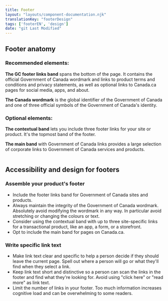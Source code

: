 ```yaml
---
title: Footer
layout: "layouts/component-documentation.njk"
translationKey: "footerDesign"
tags: ['footerEN', 'design']
date: "git Last Modified"
---
```


## Footer anatomy

### Recommended elements:

**The GC footer links band** spans the bottom of the page. It contains the official Government of Canada wordmark and links to product terms and conditions and privacy statements, as well as optional links to Canada.ca pages for social media, apps, and about.

**The Canada wordmark** is the global identifier of the Government of Canada and one of three official symbols of the Government of Canada's identity.

### Optional elements:

**The contextual band** lets you include three footer links for your site or product. It's the topmost band of the footer.

**The main band** with Government of Canada links provides a large selection of corporate links to Government of Canada services and products.

<img class="b-sm b-gray p-400" src="/images/en/anatomy/gcds-footer-anatomy.svg" alt=""/>

## Accessibility and design for footers

### Assemble your product's footer

- Include the footer links band for Government of Canada sites and products.
- Always maintain the integrity of the Government of Canada wordmark. Absolutely avoid modifying the wordmark in any way. In particular avoid stretching or changing the colours or text.
- Consider using the contextual band with up to three site-specific links for a transactional product, like an app, a form, or a storefront.
- Opt to include the main band for pages on Canada.ca.

### Write specific link text

- Make link text clear and specific to help a person decide if they should leave the current page. Spell out where a person will go or what they'll find when they select a link.
- Keep link text short and distinctive so a person can scan the links in the footer and find what they're looking for. Avoid using "click here" or "read more" as link text.
- Limit the number of links in your footer. Too much information increases cognitive load and can be overwhelming to some readers.
